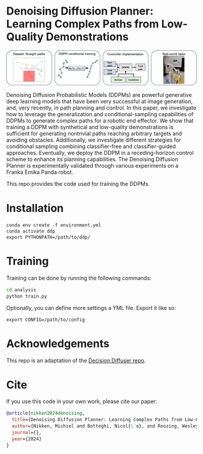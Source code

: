# Denoising Diffusion Planner: Learning Complex Paths from Low-Quality Demonstrations 
<div align="center">

![](images/pipeline.png)
</div>

Denoising Diffusion Probabilistic Models (DDPMs)
are powerful generative deep learning models that have been
very successful at image generation, and, very recently, in path
planning and control. In this paper, we investigate how to
leverage the generalization and conditional-sampling capabilities
of DDPMs to generate complex paths for a robotic end effector.
We show that training a DDPM with synthetical and low-quality
demonstrations is sufficient for generating nontrivial paths reaching arbitrary targets and avoiding obstacles. Additionally, we
investigate different strategies for conditional sampling combining classifier-free and classifier-guided approaches. Eventually,
we deploy the DDPM in a receding-horizon control scheme
to enhance its planning capabilities. The Denoising Diffusion
Planner is experimentally validated through various experiments
on a Franka Emika Panda robot. 

This repo provides the code used for training the DDPMs.

# Installation
```
conda env create -f environment.yml
conda activate ddp
export PYTHONPATH=/path/to/ddp/
```

# Training
Training can be done by running the following commands: 

```bash
cd analysis
python train.py
```
Optionally, you can define more settings a YML file. Export it like so:
```
export CONFIG=/path/to/config
```

# Acknowledgements

This repo is an adaptation of the [Decision Diffuser repo](https://github.com/anuragajay/decision-diffuser/tree/main/code).


# Cite
If you use this code in your own work, please cite our paper:

```bibtex
@article{nikken2024denoising,
  title={Denoising Diffusion Planner: Learning Complex Paths from Low-Quality Demonstrations},
  author={Nikken, Michiel and Botteghi, Nicol{\`o}, and Roozing, Wesley and Califano, Federico},
  journal={},
  year={2024}
}
```